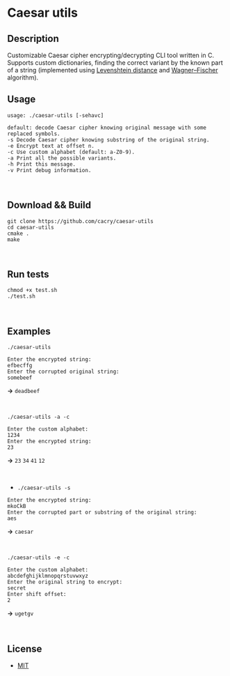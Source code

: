 # Caesar utils
## Description

Customizable Caesar cipher encrypting/decrypting CLI tool written in C.
Supports custom dictionaries, finding the correct variant by the known part of a string (implemented using [Levenshtein distance](https://en.wikipedia.org/wiki/Levenshtein_distance) and [Wagner–Fischer](https://en.wikipedia.org/wiki/Wagner%E2%80%93Fischer_algorithm) algorithm).
&nbsp;
## Usage
```
usage: ./caesar-utils [-sehavc]

default: decode Caesar cipher knowing original message with some replaced symbols.
-s Decode Caesar cipher knowing substring of the original string.
-e Encrypt text at offset n.
-c Use custom alphabet (default: a-Z0-9).
-a Print all the possible variants.
-h Print this message.
-v Print debug information.
```
&nbsp;
## Download && Build

```
git clone https://github.com/cacry/caesar-utils
cd caesar-utils
cmake .
make
```
&nbsp;
## Run tests
```
chmod +x test.sh
./test.sh
```
&nbsp;
## Examples

 `./caesar-utils`
```
Enter the encrypted string:
efbecffg
Enter the corrupted original string:
somebeef
```
 **->**
`deadbeef`

&nbsp;

 `./caesar-utils -a -c`
```
Enter the custom alphabet:
1234
Enter the encrypted string:
23
```
 **->**
`23`
`34`
`41`
`12`

&nbsp;

- `./caesar-utils -s`
```
Enter the encrypted string:
mkoCkB
Enter the corrupted part or substring of the original string:
aes
```
 **->**
`caesar`

&nbsp;

 `./caesar-utils -e -c`
```
Enter the custom alphabet:
abcdefghijklmnopqrstuvwxyz
Enter the original string to encrypt:
secret
Enter shift offset:
2
```
 **->**
`ugetgv`

&nbsp;
## License
- [MIT]((https://github.com/cacry/caesar-utils/blob/main/license))
